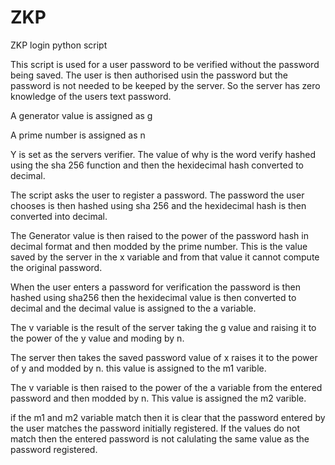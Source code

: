 # ZKP
ZKP login python script

This script is used for a user password to be verified without the password being saved. The user is then authorised usin the password but the password is not needed to be keeped by the server. So the server has zero knowledge of the users text password.

A generator value is assigned as g 

A prime number is assigned as n

Y is set as the servers verifier. The value of why is the word verify hashed using the sha 256 function and then the hexidecimal hash converted to decimal.

The script asks the user to register a password. The password the user chooses is then hashed using sha 256 and the hexidecimal hash is then converted into decimal. 

The Generator value is then raised to the power of the password hash in decimal format and then modded by the prime number. 
This is the value saved by the server in the x variable and from that value it cannot compute the original password.

When the user enters a password for verification the password is then hashed using sha256 then the hexidecimal value is then converted to decimal and the decimal value is assigned to the a variable.

The v variable is the result of the server taking the g value and raising it to the power of the y value and moding by n.

The server then takes the saved password value of x raises it to the power of y and modded by n. this value is assigned to the m1 varible.

The v variable is then raised to the power of the a variable from the entered password and then modded by n. This value is assigned the m2 varible.

if the m1 and m2 variable match then it is clear that the password entered by the user matches the password initially registered. If the values do not match then the entered password is not calulating the same value as the password registered.
